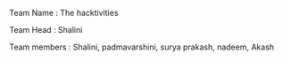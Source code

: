 Team Name : The hacktivities

Team Head : Shalini

Team members : Shalini, padmavarshini, surya prakash, nadeem, Akash
